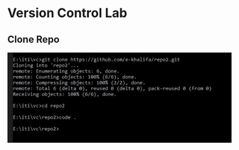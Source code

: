 ﻿# Version Control Lab
 
## Clone Repo
<div>
<img src="https://github.com/e-khalifa/VC-Remote-to-Local-Repo/blob/main/clonerepo.JPG">
<div>





